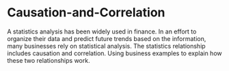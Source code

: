 # Causation-and-Correlation
A statistics analysis has been widely used in finance. In an effort to organize their data and predict future trends based on the information, many businesses rely on statistical analysis. The statistics relationship includes causation and correlation. Using business examples to explain how these two relationships work.  
